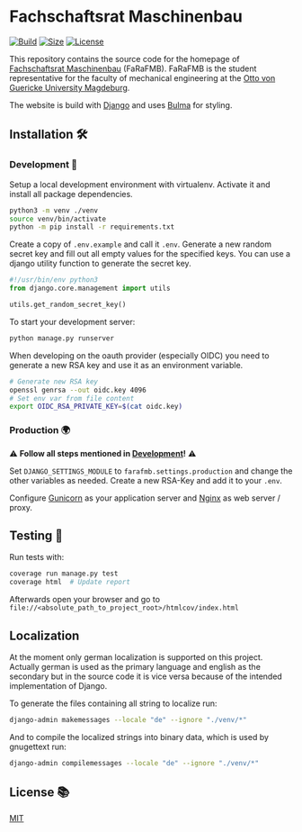 # Fachschaftsrat Maschinenbau

[![Build](https://github.com/timptner/farafmb/actions/workflows/build.yaml/badge.svg?branch=main)](https://github.com/timptner/farafmb/actions/workflows/build.yaml)
[![Size](https://img.shields.io/github/repo-size/timptner/farafmb)](https://github.com/timptner/farafmb)
[![License](https://img.shields.io/github/license/timptner/farafmb)](https://github.com/timptner/farafmb/blob/main/LICENSE)

This repository contains the source code for the homepage of
[Fachschaftsrat Maschinenbau](https://farafmb.de) (FaRaFMB). FaRaFMB is the
student representative for the faculty of mechanical engineering at the
[Otto von Guericke University Magdeburg](https://www.ovgu.de).

The website is build with [Django](https://www.djangoproject.com/) and uses
[Bulma](https://bulma.io/) for styling.

## Installation 🛠️

### Development 🔧

Setup a local development environment with virtualenv. Activate it and install
all package dependencies.

```bash
python3 -m venv ./venv
source venv/bin/activate
python -m pip install -r requirements.txt
```

Create a copy of `.env.example` and call it `.env`. Generate a new random
secret key and fill out all empty values for the specified keys. You can use a
django utility function to generate the secret key.

```python
#!/usr/bin/env python3
from django.core.management import utils

utils.get_random_secret_key()
```

To start your development server:

```bash
python manage.py runserver
```

When developing on the oauth provider (especially OIDC) you need to generate a
new RSA key and use it as an environment variable.

```bash
# Generate new RSA key
openssl genrsa --out oidc.key 4096
# Set env var from file content
export OIDC_RSA_PRIVATE_KEY=$(cat oidc.key)
```

### Production 🌍

⚠️ **Follow all steps mentioned in
[Development](https://github.com/timptner/farafmb#Development)!** ⚠️️

Set `DJANGO_SETTINGS_MODULE` to `farafmb.settings.production` and change the
other variables as needed. Create a new RSA-Key and add it to your `.env`.

Configure [Gunicorn](https://docs.gunicorn.org/en/latest/deploy.html) as your
application server and [Nginx](https://nginx.org/en/docs/http/load_balancing.html)
as web server / proxy.

## Testing 🧪

Run tests with:

```bash
coverage run manage.py test
coverage html  # Update report
```

Afterwards open your browser and go to `file://<absolute_path_to_project_root>/htmlcov/index.html`

## Localization

At the moment only german localization is supported on this project. Actually german is used as the primary language and
english as the secondary but in the source code it is vice versa because of the intended implementation of Django.

To generate the files containing all string to localize run:

```bash
django-admin makemessages --locale "de" --ignore "./venv/*"
```

And to compile the localized strings into binary data, which is used by gnugettext run:

```bash
django-admin compilemessages --locale "de" --ignore "./venv/*"
```

## License 📚

[MIT](https://github.com/timptner/farafmb/blob/main/LICENSE)
